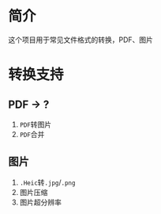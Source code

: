 # 简介

这个项目用于常见文件格式的转换，PDF、图片

# 转换支持

## PDF -> ?

1. `PDF`转图片
2. `PDF`合并

## 图片

1. `.Heic`转`.jpg`/`.png`
2. 图片压缩
3. 图片超分辨率